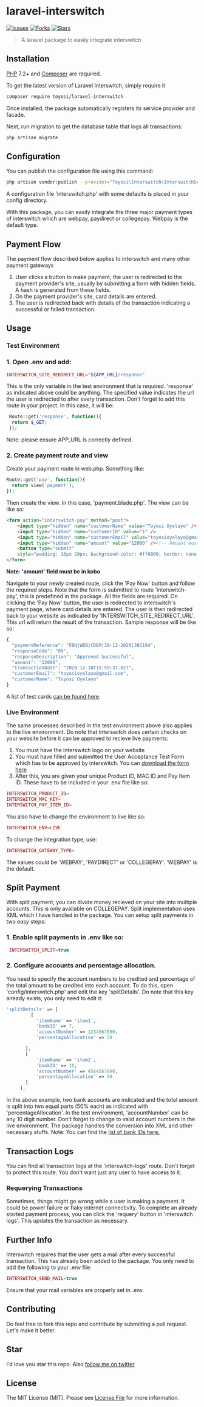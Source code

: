 # laravel-interswitch

[![Issues](	https://img.shields.io/github/issues/toyosi12/laravel-interswitch)](https://github.com/toyosi12/laravel-interswitch/issues)
[![Forks](	https://img.shields.io/github/forks/toyosi12/laravel-interswitch)](https://github.com/toyosi12/laravel-interswitch/forks)
[![Stars](	https://img.shields.io/github/stars/toyosi12/laravel-interswitch)](https://github.com/toyosi12/laravel-interswitch/stars)

> A laravel package to easily integrate interswitch

## Installation

[PHP](https://php.net) 7.2+ and [Composer](https://getcomposer.org) are required.

To get the latest version of Laravel Interswitch, simply require it

```bash
composer require toyosi/laravel-interswitch
```
Once installed, the package automatically registers its service provider and facade.

Next, run migration to get the database table that logs all transactions:

```bash
php artisan migrate
```

## Configuration
You can publish the configuration file using this command:
```bash
php artisan vendor:publish --provider="Toyosi\Interswitch\InterswitchServiceProvider"
```
A configuration file 'interswitch.php' with some defaults is placed in your config directory.

With this package, you can easily integrate the three major payment types of interswitch which are webpay, paydirect or collegepay. Webpay is the default type.

## Payment Flow
The payment flow described below applies to interswitch and many other payment gateways

1. User clicks a button to make payment, the user is redirected to the payment provider's site, usually by submitting a form with hidden fields. A hash is generated from these fields.
2. On the payment provider's site, card details are entered.
3. The user is redirected back with details of the transaction indicating a successful or failed transaction.

## Usage

### Test Environment

### 1. Open .env and add:
```php
INTERSWITCH_SITE_REDIRECT_URL="${APP_URL}/response"
```
This is the only variable in the test environment that is required. 'response' as indicated above could be anything. The specified value indicates the url the user is redirected to after every transaction.
Don't forget to add this route in your project. In this case, it will be:
```php
 Route::get('response', function(){
  return $_GET;
 });
```
Note: please ensure APP_URL is correctly defined.

### 2. Create payment route and view
Create your payment route in web.php. Something like: 
```php
Route::get('pay', function(){
  return view('payment');
});
```
Then create the view. In this case, 'payment.blade.php'. The view can be like so:
```html
<form action="interswitch-pay" method="post">
    <input type="hidden" name="customerName" value="Toyosi Oyelayo" />
    <input type="hidden" name="customerID" value="1" />
    <input type="hidden" name="customerEmail" value="toyosioyelayo@gmail.com" />
    <input type="hidden" name="amount" value="12000" /><!-- Amount must be in kobo -->
    <button type="submit"
    style="padding: 10px 20px; background-color: #ff0000; border: none; color: #fff">Pay Now</button>
</form>
```
**Note: 'amount' field must be in kobo**

Navigate to your newly created route, click the 'Pay Now' button and follow the required steps. 
Note that the form is submitted to route 'interswitch-pay', this is predefined in the package.
All the fields are required. On clicking the 'Pay Now' button, the user is redirected to interswitch's payment page, where card details are entered. The user is then redirected back to your website as indicated by 'INTERSWITCH_SITE_REDIRECT_URL'.
This url will return the result of the transaction. Sample response will be like so:
```php
{
  "paymentReference": "FBN|WEB|CDEM|10-12-2020|383104",
  "responseCode": "00",
  "responseDescription": "Approved Successful",
  "amount": "12000",
  "transactionDate": "2020-12-10T15:59:37.827",
  "customerEmail": "toyosioyelayo@gmail.com",
  "customerName": "Toyosi Oyelayo"
}
```
A list of test cards [can be found here](https://sandbox.interswitchng.com/docbase/docs/webpay/test-cards).


### Live Environment
The same processes described in the test environment above also applies to the live environment. Do note that Interswitch does certain checks on your website before it can be approved to recieve live payments:
1. You must have the interswitch logo on your website
2. You must have filled and submitted the User Acceptance Test Form which has to be approved by interswitch. You can [download the form here](https://sandbox.interswitchng.com/docbase/docs/webpay/merchant-user-acceptance-testing)
3. After this, you are given your unique Product ID, MAC ID and Pay Item ID. These have to be included in your .env file like so:

```php
INTERSWITCH_PRODUCT_ID=
INTERSWITCH_MAC_KEY=
INTERSWITCH_PAY_ITEM_ID=
```

You also have to change the environment to live like so:
```php
INTERSWITCH_ENV=LIVE
```

To change the integration type, use:
```php
INTERSWITCH_GATEWAY_TYPE=
```
The values could be 'WEBPAY', 'PAYDIRECT' or 'COLLEGEPAY'. 'WEBPAY' is the default.

## Split Payment
With split payment, you can divide money recieved on your site into multiple accounts. This is only available on COLLEGEPAY. Split implementation uses XML which I have handled in the package. You can setup split payments in two easy steps:
### 1. Enable split payments in .env like so:
```php
 INTERSWITCH_SPLIT=true
 ```
 ### 2. Configure accounts and percentage allocation.
 You need to specify the account numbers to be credited and percentage of the total amount to be credited into each account. To do this, open 'config/interswitch.php' and edit the key 'splitDetails'. Do note that this key already exists, you only need to edit it:
 ```php
 'splitDetails' => [
          [
            'itemName' => 'item1',
            'bankID' => 7,
            'accountNumber' => 1234567890,
            'percentageAllocation' => 50

        ],
        [
            'itemName' => 'item2',
            'bankID' => 10,
            'accountNumber' => 4564567890,
            'percentageAllocation' => 50
        ]
      ],
 ```
 In the above example, two bank accounts are indicated and the total amount is split into two equal parts (50% each) as indicated with 'percentageAllocation'. In the test environment, 'accountNumber' can be any 10 digit number. Don't forget to change to valid account numbers in the live environment. The package handles the conversion into XML and other necessary stuffs.
 Note: You can find the [list of bank IDs here.](https://sandbox.interswitchng.com/docbase/docs/collegepay-web/xml-split-bank-codes)
 
 ## Transaction Logs
 You can find all transaction logs at the 'interswitch-logs' route. Don't forget to protect this route. You don't want just any user to have access to it.
 
 ### Requerying Transactions
 Sometimes, things might go wrong while a user is making a payment. It could be power failure or flaky internet connectivity. To complete an already started payment process, you can click the 'requery' button in 'interswitch logs'. This updates the transaction as necessary.
 
 ## Further Info
 Interswitch requires that the user gets a mail after every successful transaction. This has already been added to the package. You only need to add the following to your .env file:
 ```php
 INTERSWITCH_SEND_MAIL=true
 ```
 Ensure that your mail variables are properly set in .env.
 
 ## Contributing
 Do feel free to fork this repo and contribute by submitting a pull request. Let's make it better.
 
 ## Star
 I'd love you star this repo. Also [follow me on twitter](https://twitter.com/dev_toyosi)
 
 ## License

The MIT License (MIT). Please see [License File](LICENSE.md) for more information.






